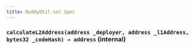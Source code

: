 ```yaml
---
title: BuddyUtil.sol Spec
---
```


### `calculateL2Address(address _deployer, address _l1Address, bytes32 _codeHash) → address` (internal)
